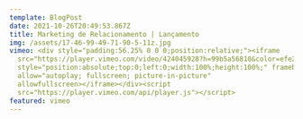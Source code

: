 ```yaml
---
template: BlogPost
date: 2021-10-26T20:49:53.867Z
title: Marketing de Relacionamento | Lançamento
img: /assets/17-46-99-49-71-90-5-11z.jpg
vimeo: <div style="padding:56.25% 0 0 0;position:relative;"><iframe
  src="https://player.vimeo.com/video/424045928?h=99b5a56810&color=efe200&title=0&byline=0&portrait=0"
  style="position:absolute;top:0;left:0;width:100%;height:100%;" frameborder="0"
  allow="autoplay; fullscreen; picture-in-picture"
  allowfullscreen></iframe></div><script
  src="https://player.vimeo.com/api/player.js"></script>
featured: vimeo
---
```

